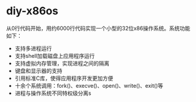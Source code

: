 # diy-x86os

从0行代码开始，用约6000行代码实现一个小型的32位x86操作系统。系统功能如下：

* 支持多进程运行
* 支持shell加载磁盘上应用程序运行
* 支持虚拟内存管理，实现进程之间的隔离
* 键盘和显示器的支持
* 引用标准C库，使得应用程序开发更加方便
* 十余个系统调用：fork()、execve()、open()、write()、exit()等
* 进程与操作系统不同特权级分离s
